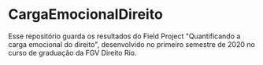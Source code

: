 # CargaEmocionalDireito
Esse repositório guarda os resultados do Field Project "Quantificando a carga emocional do direito", desenvolvido no primeiro semestre de 2020 no curso de graduação da FGV Direito Rio.
